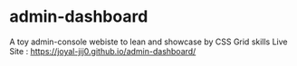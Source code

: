 # admin-dashboard
A toy admin-console webiste to lean and showcase by CSS Grid skills
Live Site : https://joyal-jij0.github.io/admin-dashboard/
